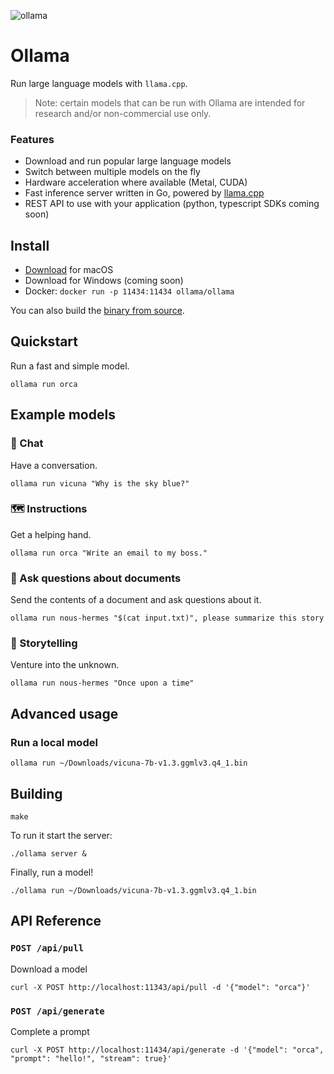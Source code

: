 ![ollama](https://github.com/jmorganca/ollama/assets/251292/961f99bb-251a-4eec-897d-1ba99997ad0f)

# Ollama

Run large language models with `llama.cpp`.

> Note: certain models that can be run with Ollama are intended for research and/or non-commercial use only.

### Features

- Download and run popular large language models
- Switch between multiple models on the fly
- Hardware acceleration where available (Metal, CUDA)
- Fast inference server written in Go, powered by [llama.cpp](https://github.com/ggerganov/llama.cpp)
- REST API to use with your application (python, typescript SDKs coming soon)

## Install

- [Download](https://ollama.ai/download) for macOS
- Download for Windows (coming soon)
- Docker: `docker run -p 11434:11434 ollama/ollama`

You can also build the [binary from source](#building).

## Quickstart

Run a fast and simple model.

```
ollama run orca
```

## Example models

### 💬 Chat

Have a conversation.

```
ollama run vicuna "Why is the sky blue?"
```

### 🗺️ Instructions

Get a helping hand.

```
ollama run orca "Write an email to my boss."
```

### 🔎 Ask questions about documents

Send the contents of a document and ask questions about it.

```
ollama run nous-hermes "$(cat input.txt)", please summarize this story
```

### 📖 Storytelling

Venture into the unknown.

```
ollama run nous-hermes "Once upon a time"
```

## Advanced usage

### Run a local model

```
ollama run ~/Downloads/vicuna-7b-v1.3.ggmlv3.q4_1.bin
```

## Building

```
make
```

To run it start the server:

```
./ollama server &
```

Finally, run a model!

```
./ollama run ~/Downloads/vicuna-7b-v1.3.ggmlv3.q4_1.bin
```

## API Reference

### `POST /api/pull`

Download a model

```
curl -X POST http://localhost:11343/api/pull -d '{"model": "orca"}'
```

### `POST /api/generate`

Complete a prompt

```
curl -X POST http://localhost:11434/api/generate -d '{"model": "orca", "prompt": "hello!", "stream": true}'
```
